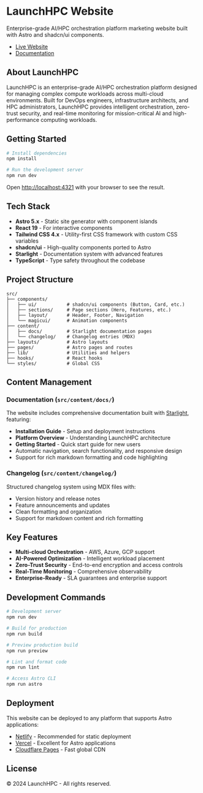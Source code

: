 # LaunchHPC Website

Enterprise-grade AI/HPC orchestration platform marketing website built with Astro and shadcn/ui components.

- [Live Website](https://launchhpc.com)
- [Documentation](https://launchhpc.com/docs)

## About LaunchHPC

LaunchHPC is an enterprise-grade AI/HPC orchestration platform designed for managing complex compute workloads across multi-cloud environments. Built for DevOps engineers, infrastructure architects, and HPC administrators, LaunchHPC provides intelligent orchestration, zero-trust security, and real-time monitoring for mission-critical AI and high-performance computing workloads.

## Getting Started

```bash
# Install dependencies
npm install

# Run the development server
npm run dev
```

Open [http://localhost:4321](http://localhost:4321) with your browser to see the result.

## Tech Stack

- **Astro 5.x** - Static site generator with component islands
- **React 19** - For interactive components
- **Tailwind CSS 4.x** - Utility-first CSS framework with custom CSS variables
- **shadcn/ui** - High-quality components ported to Astro
- **Starlight** - Documentation system with advanced features
- **TypeScript** - Type safety throughout the codebase

## Project Structure

```
src/
├── components/
│   ├── ui/           # shadcn/ui components (Button, Card, etc.)
│   ├── sections/     # Page sections (Hero, Features, etc.)
│   ├── layout/       # Header, Footer, Navigation
│   └── magicui/      # Animation components
├── content/
│   ├── docs/         # Starlight documentation pages
│   └── changelog/    # Changelog entries (MDX)
├── layouts/          # Astro layouts
├── pages/            # Astro pages and routes
├── lib/              # Utilities and helpers
├── hooks/            # React hooks
└── styles/           # Global CSS
```

## Content Management

### Documentation (`src/content/docs/`)

The website includes comprehensive documentation built with [Starlight](https://starlight.astro.build/), featuring:

- **Installation Guide** - Setup and deployment instructions
- **Platform Overview** - Understanding LaunchHPC architecture
- **Getting Started** - Quick start guide for new users
- Automatic navigation, search functionality, and responsive design
- Support for rich markdown formatting and code highlighting

### Changelog (`src/content/changelog/`)

Structured changelog system using MDX files with:

- Version history and release notes
- Feature announcements and updates
- Clean formatting and organization
- Support for markdown content and rich formatting

## Key Features

- **Multi-cloud Orchestration** - AWS, Azure, GCP support
- **AI-Powered Optimization** - Intelligent workload placement
- **Zero-Trust Security** - End-to-end encryption and access controls
- **Real-Time Monitoring** - Comprehensive observability
- **Enterprise-Ready** - SLA guarantees and enterprise support

## Development Commands

```bash
# Development server
npm run dev

# Build for production
npm run build

# Preview production build
npm run preview

# Lint and format code
npm run lint

# Access Astro CLI
npm run astro
```

## Deployment

This website can be deployed to any platform that supports Astro applications:

- [Netlify](https://netlify.com) - Recommended for static deployment
- [Vercel](https://vercel.com) - Excellent for Astro applications
- [Cloudflare Pages](https://pages.cloudflare.com) - Fast global CDN

## License

© 2024 LaunchHPC - All rights reserved.
